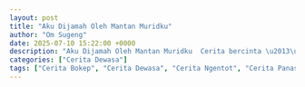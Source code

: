 ```yaml
---
layout: post
title: "Aku Dijamah Oleh Mantan Muridku"
author: "Om Sugeng"
date: 2025-07-10 15:22:00 +0000
description: "Aku Dijamah Oleh Mantan Muridku  Cerita bercinta \u2013\u00a0 Kisah ini berawal dari keberanian manta muridku, Ron. Tampaknya sejak SD dia sudah sering mengintip dan memperhatikan tubuhku yang molek. Sebenernya..."
categories: ["Cerita Dewasa"]
tags: ["Cerita Bokep", "Cerita Dewasa", "Cerita Ngentot", "Cerita Panas", "Cerita Seks"]
---
```



